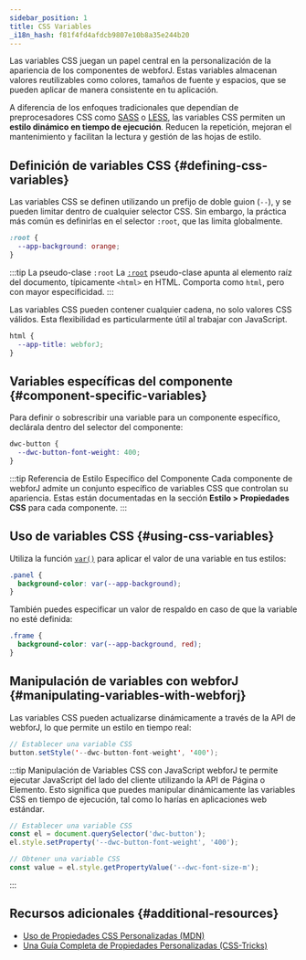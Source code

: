 ```yaml
---
sidebar_position: 1
title: CSS Variables
_i18n_hash: f81f4fd4afdcb9807e10b8a35e244b20
---
```

Las variables CSS juegan un papel central en la personalización de la apariencia de los componentes de webforJ. Estas variables almacenan valores reutilizables como colores, tamaños de fuente y espacios, que se pueden aplicar de manera consistente en tu aplicación.

A diferencia de los enfoques tradicionales que dependían de preprocesadores CSS como [SASS](https://sass-lang.com/) o [LESS](https://lesscss.org/), las variables CSS permiten un **estilo dinámico en tiempo de ejecución**. Reducen la repetición, mejoran el mantenimiento y facilitan la lectura y gestión de las hojas de estilo.

## Definición de variables CSS {#defining-css-variables}

Las variables CSS se definen utilizando un prefijo de doble guion (`--`), y se pueden limitar dentro de cualquier selector CSS. Sin embargo, la práctica más común es definirlas en el selector `:root`, que las limita globalmente.

```css
:root {
  --app-background: orange;
}
```

:::tip La pseudo-clase `:root`
La [`:root`](https://developer.mozilla.org/en-US/docs/Web/CSS/:root) pseudo-clase apunta al elemento raíz del documento, típicamente `<html>` en HTML. Comporta como `html`, pero con mayor especificidad.
:::

Las variables CSS pueden contener cualquier cadena, no solo valores CSS válidos. Esta flexibilidad es particularmente útil al trabajar con JavaScript.

```css
html {
  --app-title: webforJ;
}
```

## Variables específicas del componente {#component-specific-variables}

Para definir o sobrescribir una variable para un componente específico, declárala dentro del selector del componente:

```css
dwc-button {
  --dwc-button-font-weight: 400;
}
```

:::tip Referencia de Estilo Específico del Componente
Cada componente de webforJ admite un conjunto específico de variables CSS que controlan su apariencia. Estas están documentadas en la sección **Estilo > Propiedades CSS** para cada componente.
:::

## Uso de variables CSS {#using-css-variables}

Utiliza la función [`var()`](https://developer.mozilla.org/en-US/docs/Web/CSS/var()) para aplicar el valor de una variable en tus estilos:

```css
.panel {
  background-color: var(--app-background);
}
```

También puedes especificar un valor de respaldo en caso de que la variable no esté definida:

```css
.frame {
  background-color: var(--app-background, red);
}
```

## Manipulación de variables con webforJ {#manipulating-variables-with-webforj}

Las variables CSS pueden actualizarse dinámicamente a través de la API de webforJ, lo que permite un estilo en tiempo real:

```java
// Establecer una variable CSS
button.setStyle('--dwc-button-font-weight', '400');
```

:::tip Manipulación de Variables CSS con JavaScript
webforJ te permite ejecutar JavaScript del lado del cliente utilizando la API de Página o Elemento. Esto significa que puedes manipular dinámicamente las variables CSS en tiempo de ejecución, tal como lo harías en aplicaciones web estándar.

```javascript
// Establecer una variable CSS
const el = document.querySelector('dwc-button');
el.style.setProperty('--dwc-button-font-weight', '400');

// Obtener una variable CSS
const value = el.style.getPropertyValue('--dwc-font-size-m');
```
:::

## Recursos adicionales {#additional-resources}

- [Uso de Propiedades CSS Personalizadas (MDN)](https://developer.mozilla.org/en-US/docs/Web/CSS/Using_CSS_custom_properties)  
- [Una Guía Completa de Propiedades Personalizadas (CSS-Tricks)](https://css-tricks.com/a-complete-guide-to-custom-properties/)
